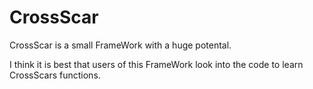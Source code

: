 # CrossScar

CrossScar is a small FrameWork with a huge potental.

I think it is best that users of this FrameWork look into the code to learn CrossScars functions.